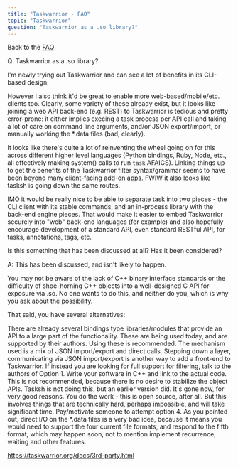 ```yaml
---
title: "Taskwarrior - FAQ"
topic: "Taskwarrior"
question: "Taskwarrior as a .so library?"
---
```


Back to the [FAQ](/support/faq)

Q: Taskwarrior as a .so library?

I'm newly trying out Taskwarrior and can see a lot of benefits in its CLI-based design.

However I also think it'd be great to enable more web-based/mobile/etc. clients too.
Clearly, some variety of these already exist, but it looks like joining a web API back-end (e.g. REST) to Taskwarrior is tedious and pretty error-prone: it either implies execing a task process per API call and taking a lot of care on command line arguments, and/or JSON export/import, or manually working the *.data files (bad, clearly).

It looks like there's quite a lot of reinventing the wheel going on for this across different higher level languages (Python bindings, Ruby, Node, etc., all effectively making system() calls to run `task` AFAICS).
Linking things up to get the benefits of the Taskwarrior filter syntax/grammar seems to have been beyond many client-facing add-on apps.
FWIW it also looks like tasksh is going down the same routes.

IMO it would be really nice to be able to separate task into two pieces - the CLI client with its stable commands, and an in-process library with the back-end engine pieces.
That would make it easier to embed Taskwarrior securely into "web" back-end languages (for example) and also hopefully encourage development of a standard API, even standard RESTful API, for tasks, annotations, tags, etc.

Is this something that has been discussed at all? Has it been considered?

A: This has been discussed, and isn't likely to happen.

You may not be aware of the lack of C++ binary interface standards or the difficulty of shoe-horning C++ objects into a well-designed C API for exposure via .so.
No one wants to do this, and neither do you, which is why you ask about the possibility.

That said, you have several alternatives:

There are already several bindings type libraries/modules that provide an API to a large part of the functionality.
These are being used today, and are supported by their authors. Using these is recommended. The mechanism used is a mix of JSON import/export and direct calls.
Stepping down a layer, communicating via JSON import/export is another way to add a front-end to Taskwarrior. If instead you are looking for full support for filtering, talk to the authors of Option 1.
Write your software in C++ and link to the actual code.
This is not recommended, because there is no desire to stabilize the object APIs. Tasksh is not doing this, but an earlier version did.
It's gone now, for very good reasons.
You do the work - this is open source, after all. But this involves things that are technically hard, perhaps impossible, and will take significant time.
Pay/motivate someone to attempt option 4.
As you pointed out, direct I/O on the *.data files is a very bad idea, because it means you would need to support the four current file formats, and respond to the fifth format, which may happen soon, not to mention implement recurrence, waiting and other features.

https://taskwarrior.org/docs/3rd-party.html

